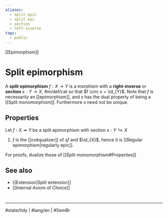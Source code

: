 ```yaml
---
aliases:
  - split epic
  - split epi
  - section
  - left-inverse
tags:
  - public
---
```

[[Epimorphism]]
# Split epimorphism

A **split epimorphism** $f : X \to Y$ is a morphism with a **right-inverse** or **section** $s :  Y \to X$, #m/def/cat 
so that $f \circ s = \id_{Y}$.
Note that $f$ is necessarily an [[epimorphism]], and $s$ has the dual property of being a [[Split monomorphism]].
Furthermore $s$ need not be unique.

## Properties

Let $f : X \twoheadrightarrow Y$ be a split epimorphism with section $s : Y \hookrightarrow X$

1. $f$ is the [[coëqualizer]] of $s f$ and $\id_{X}$, hence it is [[Regular epimorphism|regularly epic]].

For proofs, dualize those of [[Split monomorphism#Properties]]

## See also

- [[Extension|Split extension]]
- [[Internal Axiom of Choice]]

#
---
#state/tidy | #lang/en | #SemBr
